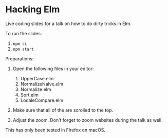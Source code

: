 # Hacking Elm

Live coding slides for a talk on how to do dirty tricks in Elm.

To run the slides:

1. `npm ci`
2. `npm start`

Preparations:

1. Open the following files in your editor:

   1. UpperCase.elm
   2. NormalizeNaive.elm
   3. Normalize.elm
   4. Sort.elm
   5. LocaleCompare.elm

2. Make sure that all of the are scrolled to the top.

3. Adjust the zoom. Don’t forget to zoom websites during the talk as well.

This has only been tested in Firefox on macOS.
